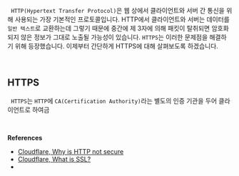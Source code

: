 
&nbsp;&nbsp;`HTTP(Hypertext Transfer Protocol)`은 웹 상에서 클라이언트와 서버 간 통신을 위해 사용되는 가장 기본적인 프로토콜입니다. HTTP에서 클라이언트와 서버는 데이터를 `일반 텍스트`로 교환하는데 그렇기 때문에 중간에 제 3자에 의해 패킷이 탈취되면 암호화되지 않은 정보가 그대로 노출될 가능성이 있습니다. `HTTPS`는 이러한 문제점을 해결하기 위해 등장했습니다. 이제부터 간단하게 HTTPS에 대해 살펴보도록 하겠습니다.

<br>

## HTTPS

&nbsp;&nbsp;`HTTPS`는 `HTTP`에 `CA(Certification Authority)`라는 별도의 인증 기관을 두어 클라이언트로 하여금 


<br>

**References**
- [Cloudflare, Why is HTTP not secure](https://www.cloudflare.com/ko-kr/learning/ssl/why-is-http-not-secure/)
- [Cloudflare, What is SSL?](https://www.cloudflare.com/ko-kr/learning/ssl/what-is-ssl/)
- 